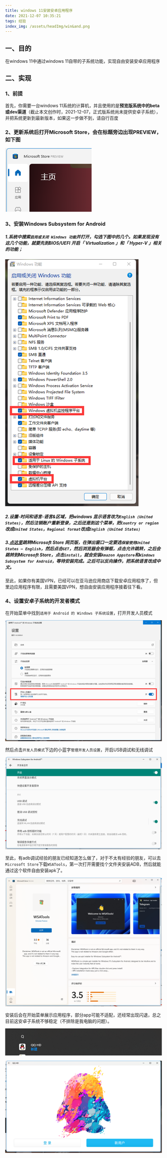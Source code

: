 ```yaml
---
title: windows 11安装安卓应用程序
date: 2021-12-07 10:35:21
tags: 经验
index_img: /assets/headImg/win&and.png
---
```


## 一、目的

在windows 11中通过windows 11自带的子系统功能，实现自由安装安卓应用程序

<!--more-->

## 二、实现

### 1、前提

首先，你需要一台windows 11系统的计算机，并且使用的是**预览版系统中的beta或dev渠道**（截止本文创作时，2021-12-07，正式版系统尚未提供安卓子系统），并把系统更新到最新版本，如果这一步做不到，请自行百度

### 2、更新系统后打开Microsoft Store，会在标题旁边出现PREVIEW，如下图

![image-20211207104243956](newpost-26/image-20211207104243956.png)



### 3、安装Windows Subsystem for Android

##### 1.系统中搜索`启用或关闭 Windows 功能`并打开，勾选下图中的几个。如果发现没有这几个功能，就要先到BIOS/UEFI 开启「 Virtualization 」和「 Hyper-V 」相关的功能；

![image-20211207104700638](newpost-26/image-20211207104700638.png)

##### 2.设置-时间和语言-语言&区域，把windows 显示语言改为`English (United States)`，然后注销账户重新登录，之后还是到这个菜单，把`Country or region`改成`United States`，`Regional format`改成`English (United States)`

##### 3.[点这里](https://www.microsoft.com/en-us/p/windows-subsystem-for-android/9p3395vx91nr?activetab=pivot:overviewtab)跳转Microsoft Store 网页版，在弹出窗口一定要选`保留使用United States – English`，然后点击`GET`，然后浏览器会有弹框，点击允许跳转，之后会跳转到Microsoft Store，点击`install`，就会安装`Amazon Appstore`和`Windows Subsystem for Android`，等待安装完成。之后可以反向操作，把系统语言改成中文。

至此，如果你有美国VPN，已经可以在亚马逊应用商店下载安卓应用程序了，但里边应用程序有限，且需要美国VPN，想自由安装应用程序接着往下看。

### 4、设置安卓子系统的开发者模式

在开始菜单中找到`适用于 Android 的 Windows 子系统设置`，打开开发人员模式

![image-20211207105945711](newpost-26/image-20211207105945711.png)

然后点击`开发人员模式`下边的小蓝字`管理开发人员设置`，开启USB调试和无线调试

![image-20211207110121037](newpost-26/image-20211207110121037.png)

至此，有adb调试经验的朋友已经知道怎么做了，对于不太有经验的朋友，可以去`Microsoft Store`下载`WSATools`，第一次打开需要找个文件夹安装ADB，然后就能通过这个软件自由安装apk了。

![image-20211207110602464](newpost-26/image-20211207110602464.png)

安装后会在开始菜单展示应用程序，部分app可能不适配，还经常出现闪退，总之目前这安卓子系统不够稳定（不排除是我电脑的问题）。

![image-20211207111409339](newpost-26/image-20211207111409339.png)

![image-20211207111418981](newpost-26/image-20211207111418981.png)
